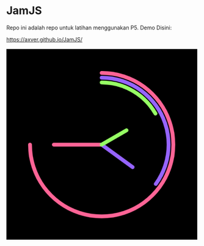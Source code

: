 # JamJS
Repo ini adalah repo untuk latihan menggunakan P5.
Demo Disini:

https://axver.github.io/JamJS/


![alt text](https://github.com/Axver/JamJS/blob/master/clock.png)
